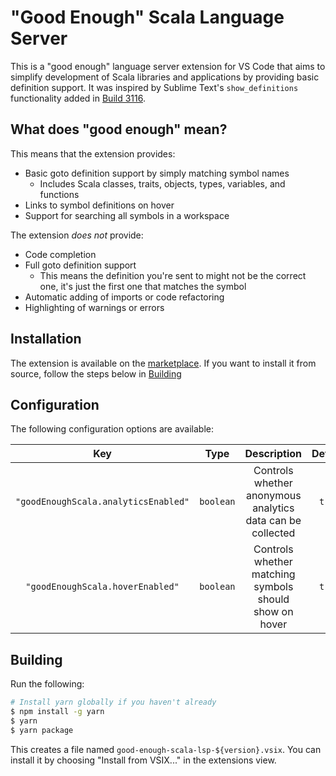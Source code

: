 # "Good Enough" Scala Language Server

This is a "good enough" language server extension for VS Code that aims to simplify development of Scala libraries and
applications by providing basic definition support. It was inspired by Sublime Text's `show_definitions` functionality
added in [Build 3116](https://www.sublimetext.com/3dev).

## What does "good enough" mean?

This means that the extension provides:

- Basic goto definition support by simply matching symbol names
  - Includes Scala classes, traits, objects, types, variables, and functions
- Links to symbol definitions on hover
- Support for searching all symbols in a workspace

The extension *does not* provide:

- Code completion
- Full goto definition support
  - This means the definition you're sent to might not be the correct one, it's just the first one that matches the symbol
- Automatic adding of imports or code refactoring
- Highlighting of warnings or errors

## Installation

The extension is available on the [marketplace](#). If you want to install it from source, follow the steps below in
[Building](#building)

## Configuration

The following configuration options are available:

|Key|Type|Description|Default|
|:---:|:---:|:---:|:---:|
|`"goodEnoughScala.analyticsEnabled"`|`boolean`|Controls whether anonymous analytics data can be collected|`true`|
|`"goodEnoughScala.hoverEnabled"`|`boolean`|Controls whether matching symbols should show on hover|`true`|

## Building

Run the following:

```bash
# Install yarn globally if you haven't already
$ npm install -g yarn
$ yarn
$ yarn package
```

This creates a file named `good-enough-scala-lsp-${version}.vsix`. You can install it by choosing "Install from VSIX..."
in the extensions view.
